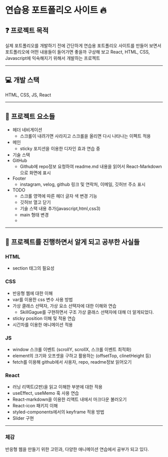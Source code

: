 # 연습용 포트폴리오 사이트 🔥

## ❓ 프로젝트 목적

실제 포트폴리오를 개발하기 전에 간단하게 연습용 포트폴리오 사이트를 만들어 보면서 포트폴리오에 어떤 내용들이 들어가면 좋을까 구상해 보고 React, HTML, CSS, Javascript에 익숙해지기 위해서 개발하는 프로젝트

---

## 💻 개발 스택

HTML, CSS, JS, React

---

## 🔧 프로젝트 요소들

- 헤더 네비게이션
  - 스크롤이 내려가면 사라지고 스크롤을 올리면 다시 나타나는 이펙트 적용
- 메인
  - sticky 포지션을 이용한 디자인 효과 연습 중
- 기술 스택
- GitHub
  - Github에 repo정보 요청하여 readme.md 내용을 읽어서 React-Markdown으로 화면에 표시
- Footer
  - instagram, velog, github 링크 및 연락처, 이메일, 깃허브 주소 표시
- TODO
  - 스크롤 영역에 따른 헤더 글자 색 변경 기능
  - 깃허브 열고 닫기
  - 기술 스택 내용 추가(javascript,html,css3)
  - main 형태 변경
  -

---

## 💎 프로젝트를 진행하면서 알게 되고 공부한 사실들

### HTML

- section 태그의 필요성

### CSS

- 반응형 웹에 대한 이해
- var를 이용한 css 변수 사용 방법
- 가상 클래스 선택자, 가상 요소 선택자에 대한 이해와 연습
  - SkillGague를 구현하면서 구조 가상 클래스 선택자에 대해 더 알게되었다.
- sticky position 이해 및 적용 연습
- 시간차를 이용한 애니메이션 적용

### JS

- window 스크롤 이벤트 (scrollY, scrollX, 스크롤 이벤트 최적화)
- element의 크기와 오프셋을 구하고 활용하는 (offsetTop, clinetHeight 등)
- fetch를 이용해 github에서 사용자, repo, readme정보 읽어오기

### React

- 러닝 리액트(2판)을 읽고 이해한 부분에 대한 적용
- useEffect, useMemo 훅 사용 연습
- React-markdown을 이용한 리액트 내에서 마크다운 불러오기
- React-icon 패키지 이해
- styled-components에서의 keyframe 적용 방법
- Slider 구현

---

### 체감

반응형 웹을 만들기 위한 고민과, 다양한 애니메이션 연습에서 공부가 되고 있다.

###
